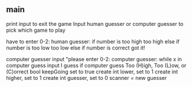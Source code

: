## main
print input to exit the game
Input human guesser or computer guesser to pick which game to play

have to enter 0-2:
human guesser:
if number is too high
  too high
else if number is too low
  too low
else if number is correct
  got it!

computer guesser
  input "please enter 0-2:
  computer guesser:
  while x in computer guess
    input I guess
    if computer guess
      Too (H)igh, Too (L)ow, or (C)orrect
      bool keepGoing set to true
      create int lower, set to 1
      create int higher, set to 1
      create int guesser, set to 0
      scanner = new guesser
